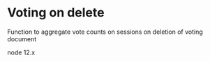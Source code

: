 # Voting on delete

Function to aggregate vote counts on sessions on deletion of voting document

node 12.x
